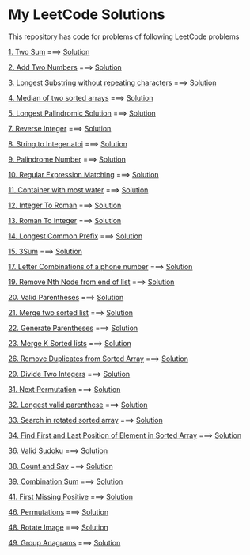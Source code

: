 # My LeetCode Solutions
This repository has code for problems of following LeetCode problems

[1. Two Sum](https://leetcode.com/problems/two-sum/description/) ===> [Solution](https://github.com/NikhilAshodariya/LeetCode_Solution/blob/master/001_TwoSum.ipynb)

[2. Add Two Numbers](https://leetcode.com/problems/add-two-numbers/description/) ===> [Solution](https://github.com/NikhilAshodariya/LeetCode_Solution/blob/master/002_Add_Two_Number.ipynb)

[3. Longest Substring without repeating characters](https://leetcode.com/problems/longest-substring-without-repeating-characters/description/) ===> [Solution](https://github.com/NikhilAshodariya/LeetCode_Solution/blob/master/003_Longest_Substring_Without_Repeating_Characters.ipynb)

[4. Median of two sorted arrays](https://leetcode.com/problems/median-of-two-sorted-arrays/description/) ===> [Solution](https://github.com/NikhilAshodariya/LeetCode_Solution/blob/master/004_Median_of_Two_Sorted_Array.ipynb)

[5. Longest Palindromic Solution](https://leetcode.com/problems/longest-palindromic-substring/description/) ===> [Solution](https://github.com/NikhilAshodariya/LeetCode_Solution/blob/master/005_Longest_Palindromic_Substring.ipynb)

[7. Reverse Integer](https://leetcode.com/problems/reverse-integer/description/) ===> [Solution](https://github.com/NikhilAshodariya/LeetCode_Solution/blob/master/007_Reverse_Integer.ipynb)

[8. String to Integer atoi](https://leetcode.com/problems/string-to-integer-atoi/description/) ===> [Solution](https://github.com/NikhilAshodariya/LeetCode_Solution/blob/master/008_Str_To_Int_ATOI.ipynb)

[9. Palindrome Number](https://leetcode.com/problems/palindrome-number/description/) ===> [Solution](https://github.com/NikhilAshodariya/LeetCode_Solution/blob/master/009_Palindrome_Number.ipynb)

[10. Regular Expression Matching](https://leetcode.com/problems/regular-expression-matching/description/) ===> [Solution](https://github.com/NikhilAshodariya/LeetCode_Solution/blob/master/010_Regular_Expression_Matching.ipynb)

[11. Container with most water](https://leetcode.com/problems/container-with-most-water/) ===> [Solution](https://github.com/NikhilAshodariya/LeetCode_Solution/blob/master/011_Container_With_Most_Water.ipynb)

[12. Integer To Roman](https://leetcode.com/problems/integer-to-roman/description/) ===> [Solution](https://github.com/NikhilAshodariya/LeetCode_Solution/blob/master/012_Integer_To_Roman.ipynb)

[13. Roman To Integer](https://leetcode.com/problems/roman-to-integer/description/) ===> [Solution](https://github.com/NikhilAshodariya/LeetCode_Solution/blob/master/013_Roman_To_Integer.ipynb)

[14. Longest Common Prefix](https://leetcode.com/problems/longest-common-prefix/description/) ===> [Solution](https://github.com/NikhilAshodariya/LeetCode_Solution/blob/master/014_Longest_Common_Prefix.ipynb)

[15. 3Sum](https://leetcode.com/problems/3sum/description/) ===> [Solution](https://github.com/NikhilAshodariya/LeetCode_Solution/blob/master/015_3Sum.ipynb)

[17. Letter Combinations of a phone number](https://leetcode.com/problems/letter-combinations-of-a-phone-number/) ===> [Solution](https://github.com/NikhilAshodariya/LeetCode_Solution/blob/master/017_Letter_Combinations_Phone_Number.ipynb)

[19. Remove Nth Node from end of list](https://leetcode.com/problems/remove-nth-node-from-end-of-list/description/) ===> [Solution](https://github.com/NikhilAshodariya/LeetCode_Solution/blob/master/019_Remove_Nth_Node_from_end_of_list.ipynb)

[20. Valid Parentheses](https://leetcode.com/problems/valid-parentheses/description/) ===> [Solution](https://github.com/NikhilAshodariya/LeetCode_Solution/blob/master/020_Valid_Parentheses.ipynb)

[21. Merge two sorted list](https://leetcode.com/problems/merge-two-sorted-lists/) ===> [Solution](https://github.com/NikhilAshodariya/LeetCode_Solution/blob/master/021_Merge_Two_Sorted_Lists.ipynb)

[22. Generate Parentheses](https://leetcode.com/problems/generate-parentheses/description/) ===> [Solution](https://github.com/NikhilAshodariya/LeetCode_Solution/blob/master/022_Generate_Parentheses.ipynb)

[23. Merge K Sorted lists](https://leetcode.com/problems/merge-k-sorted-lists/description/) ===> [Solution](https://github.com/NikhilAshodariya/LeetCode_Solution/blob/master/023_Merge_K_Sorted_List.ipynb)

[26. Remove Duplicates from Sorted Array](https://leetcode.com/problems/remove-duplicates-from-sorted-array/description/) ===> [Solution](https://github.com/NikhilAshodariya/LeetCode_Solution/blob/master/026_Remove_Duplicates_from_Sorted_Array.ipynb)

[29. Divide Two Integers](https://leetcode.com/problems/divide-two-integers/description/) ===> [Solution](https://github.com/NikhilAshodariya/LeetCode_Solution/blob/master/029_Divide_Two_Integers.ipynb)  

[31. Next Permutation](https://leetcode.com/problems/next-permutation/description/) ===> [Solution](https://github.com/NikhilAshodariya/LeetCode_Solution/blob/master/031_Next_Premutation.ipynb)

[32. Longest valid parenthese](https://leetcode.com/problems/longest-valid-parentheses/) ===> [Solution](https://github.com/NikhilAshodariya/LeetCode_Solution/blob/master/032_Longest_Valid_Parentheses.ipynb)

[33. Search in rotated sorted array](https://leetcode.com/problems/search-in-rotated-sorted-array/description/) ===> [Solution](https://github.com/NikhilAshodariya/LeetCode_Solution/blob/master/033_Search_In_Rotated_Sorted_Array.ipynb)

[34. Find First and Last Position of Element in Sorted Array](https://leetcode.com/problems/find-first-and-last-position-of-element-in-sorted-array/description/) ===> [Solution](https://github.com/NikhilAshodariya/LeetCode_Solution/blob/master/034_Find_First_Last_Position_Of_Element_In_A_Array.ipynb)

[36. Valid Sudoku](https://leetcode.com/problems/valid-sudoku/description/) ===> [Solution](https://github.com/NikhilAshodariya/LeetCode_Solution/blob/master/036_Valid_Sudoku.ipynb)

[38. Count and Say](https://leetcode.com/problems/count-and-say/description/) ===> [Solution](https://github.com/NikhilAshodariya/LeetCode_Solution/blob/master/038_Count_And_Say.ipynb)

[39. Combination Sum](https://leetcode.com/problems/combination-sum/description/) ===> [Solution](https://github.com/NikhilAshodariya/LeetCode_Solution/blob/master/039_Combination_Sum.ipynb)

[41. First Missing Positive](https://leetcode.com/problems/first-missing-positive/description/) ===> [Solution](https://github.com/NikhilAshodariya/LeetCode_Solution/blob/master/041_First_Missing_Positive.ipynb)

[46. Permutations](https://leetcode.com/problems/permutations/description/) ===> [Solution](https://github.com/NikhilAshodariya/LeetCode_Solution/blob/master/046_Permutations.ipynb)

[48. Rotate Image](https://leetcode.com/problems/rotate-image/description/) ===> [Solution](https://github.com/NikhilAshodariya/LeetCode_Solution/blob/master/048_Rotate_Image.ipynb)

[49. Group Anagrams](https://leetcode.com/problems/group-anagrams/description/) ===> [Solution](https://github.com/NikhilAshodariya/LeetCode_Solution/blob/master/049_Group_Anagrams.ipynb)
